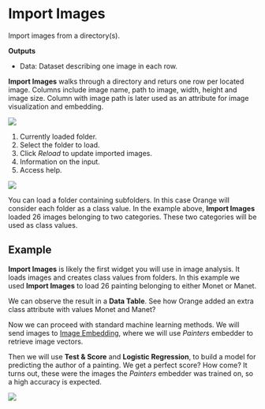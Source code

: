 Import Images
=============

Import images from a directory(s).

**Outputs**

- Data: Dataset describing one image in each row.

**Import Images** walks through a directory and returs one row per located image. Columns include image name, path to image, width, height and image size. Column with image path is later used as an attribute for image visualization and embedding.

![](images/ImportImages-stamped.png)

1. Currently loaded folder.
2. Select the folder to load.
3. Click *Reload* to update imported images.
4. Information on the input.
5. Access help.

![](images/ImportImages-class.png)

You can load a folder containing subfolders. In this case Orange will consider each folder as a class value. In the example above, **Import Images** loaded 26 images belonging to two categories. These two categories will be used as class values.

Example
-------

**Import Images** is likely the first widget you will use in image analysis. It loads images and creates class values from folders. In this example we used **Import Images** to load 26 painting belonging to either Monet or Manet.

We can observe the result in a **Data Table**. See how Orange added an extra class attribute with values Monet and Manet?

Now we can proceed with standard machine learning methods. We will send images to [Image Embedding](imageembedding.md), where we will use *Painters* embedder to retrieve image vectors.

Then we will use **Test & Score** and **Logistic Regression**, to build a model for predicting the author of a painting. We get a perfect score? How come? It turns out, these were the images the *Painters* embedder was trained on, so a high accuracy is expected.

![](images/ImportImages-Example.png)

